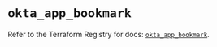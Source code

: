 # `okta_app_bookmark`

Refer to the Terraform Registry for docs: [`okta_app_bookmark`](https://registry.terraform.io/providers/okta/okta/4.16.0/docs/resources/app_bookmark).
